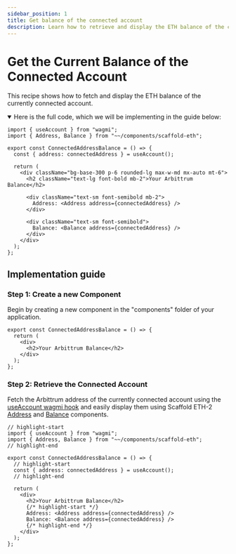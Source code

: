 ```yaml
---
sidebar_position: 1
title: Get balance of the connected account
description: Learn how to retrieve and display the ETH balance of the connected account in your dApp.
---
```


# Get the Current Balance of the Connected Account

This recipe shows how to fetch and display the ETH balance of the currently connected account.

<details open>
<summary>Here is the full code, which we will be implementing in the guide below:</summary>

```tsx title="components/ConnectedAddressBalance.tsx"
import { useAccount } from "wagmi";
import { Address, Balance } from "~~/components/scaffold-eth";

export const ConnectedAddressBalance = () => {
  const { address: connectedAddress } = useAccount();

  return (
    <div className="bg-base-300 p-6 rounded-lg max-w-md mx-auto mt-6">
      <h2 className="text-lg font-bold mb-2">Your Arbittrum Balance</h2>

      <div className="text-sm font-semibold mb-2">
        Address: <Address address={connectedAddress} />
      </div>

      <div className="text-sm font-semibold">
        Balance: <Balance address={connectedAddress} />
      </div>
    </div>
  );
};
```

</details>

## Implementation guide

### Step 1: Create a new Component

Begin by creating a new component in the "components" folder of your application.

```tsx title="components/ConnectedAddressBalance.tsx"
export const ConnectedAddressBalance = () => {
  return (
    <div>
      <h2>Your Arbittrum Balance</h2>
    </div>
  );
};
```

### Step 2: Retrieve the Connected Account

Fetch the Arbittrum address of the currently connected account using the [useAccount wagmi hook](https://wagmi.sh/react/api/hooks/useAccount) and easily display them using Scaffold ETH-2 [Address](/components/Address) and [Balance](/components/Balance) components.

```tsx title="components/ConnectedAddressBalance.tsx"
// highlight-start
import { useAccount } from "wagmi";
import { Address, Balance } from "~~/components/scaffold-eth";
// highlight-end

export const ConnectedAddressBalance = () => {
  // highlight-start
  const { address: connectedAddress } = useAccount();
  // highlight-end

  return (
    <div>
      <h2>Your Arbittrum Balance</h2>
      {/* highlight-start */}
      Address: <Address address={connectedAddress} />
      Balance: <Balance address={connectedAddress} />
      {/* highlight-end */}
    </div>
  );
};
```
